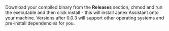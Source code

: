 Download your compiled binary from the **Releases** section, chmod and run the executable and then click install - this will install Janex Assistant onto your machine. 
Versions after 0.0.3 will support other operating systems and pre-install dependencies for you.
